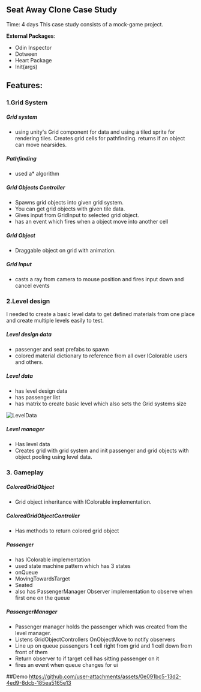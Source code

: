 ## Seat Away Clone Case Study

Time: 4 days
This case study consists of a mock-game project.

**External Packages**:
- Odin Inspector
- Dotween
- Heart Package
- Init(args)

## Features:

### 1.Grid System

##### Grid system
-  using unity's Grid component for data and using a tiled sprite for rendering tiles. Creates grid cells for pathfinding. returns if an object can move nearsides.

##### Pathfinding
- used a* algorithm 

##### Grid Objects Controller 
- Spawns grid objects into given grid system. 
- You can get grid objects with given tile data.
-  Gives input from GridInput to selected grid object.
- has an event which fires when a object move into another cell

##### Grid Object
- Draggable object on grid with animation.

##### Grid Input
- casts a ray from camera to mouse position and fires input down and cancel events

### 2.Level design

I needed to create a basic level data to get defined materials from one place and create multiple levels easily to test.

##### Level design data
- passenger and seat prefabs to spawn
- colored material dictionary to reference from all over IColorable users and others.

##### Level data
- has level design data
- has passenger list 
- has matrix to create basic level which also sets the Grid systems size
  
![LevelData](https://github.com/user-attachments/assets/3f6d9864-9ca5-491b-a60e-3779d5e82afb)

##### Level manager
- Has level data
- Creates grid with grid system and init passenger and grid objects with object pooling using level data.



### 3. Gameplay

##### ColoredGridObject
- Grid object inheritance with IColorable implementation.

##### ColoredGridObjectController
- Has methods to return colored grid object 

##### Passenger
- has IColorable implementation 
- used state machine pattern which has 3 states
- onQueue
- MovingTowardsTarget
- Seated
- also has PassengerManager Observer implementation to observe when first one on the queue

##### PassengerManager
- Passenger manager holds the passenger which was created from the level manager. 
- Listens GridObjectControllers OnObjectMove to notify observers
- Line up on queue passengers 1 cell right from grid and 1 cell down from front of them
- Return observer to if target cell has sitting passenger on it
- fires an event when queue changes for ui


##Demo
https://github.com/user-attachments/assets/0e091bc5-13d2-4ed9-8dcb-185ea5165e13

